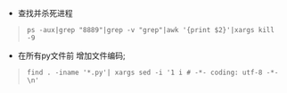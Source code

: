 - 查找并杀死进程  
>     ps -aux|grep "8889"|grep -v "grep"|awk '{print $2}'|xargs kill -9    
- 在所有py文件前 增加文件编码;  
>     find . -iname '*.py'| xargs sed -i '1 i # -*- coding: utf-8 -*-\n'
  



